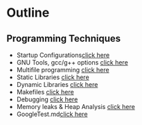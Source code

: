 # Outline

## Programming Techniques
* Startup Configurations[click here](startup.md)
* GNU Tools, gcc/g++ options [click here](1_simple)
* Multifile programming [click here](2_multi)
* Static Libraries [click here](3_static-libs) 
* Dynamic Libraries [click here](4_dynamic-libs) 
* Makefiles [click here](5_make-tuto/README.md)
* Debugging [click here](6_gdb-tuto)
* Memory leaks & Heap Analysis [click here](7_valgrind-tuto)
* GoogleTest.md[click here](googleTest.md)

